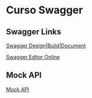 # Curso Swagger

## Swagger Links

[Swagger Design|Build|Document](https://swagger.io/tools/open-source/)

[Swagger Editor Online](https://editor.swagger.io/)

## Mock API

[Mock API](https://mockapi.io/)
